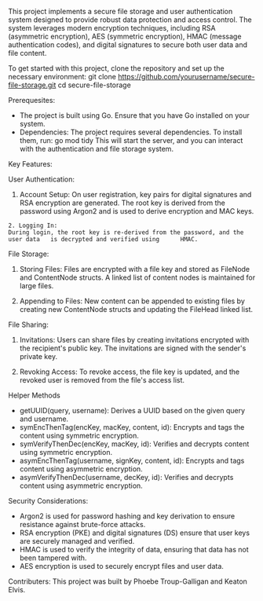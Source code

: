 This project implements a secure file storage and user authentication system designed to provide robust data protection and access control. The system leverages modern encryption techniques, including RSA (asymmetric encryption), AES (symmetric encryption), HMAC (message authentication codes), and digital signatures to secure both user data and file content.

To get started with this project, clone the repository and set up the necessary environment:
git clone https://github.com/yourusername/secure-file-storage.git
cd secure-file-storage

Prerequesites: 
- The project is built using Go. Ensure that you have Go installed on your system.
- Dependencies: The project requires several dependencies. To install them, run:
  go mod tidy
This will start the server, and you can interact with the authentication and file storage system.

Key Features: 

User Authentication: 

  1. Account Setup:
  On user registration, key pairs for digital signatures and RSA encryption are   generated. The root key is derived   from the password using Argon2 and is used   to derive encryption and MAC keys.
  
    2. Logging In:
    During login, the root key is re-derived from the password, and the user data   is decrypted and verified using      HMAC.

File Storage: 
  1. Storing Files:
  Files are encrypted with a file key and stored as FileNode and ContentNode      structs. A linked list of content nodes is maintained for large files.
  
  2. Appending to Files:
  New content can be appended to existing files by creating new ContentNode       structs and updating the FileHead    linked list.

File Sharing: 

  1. Invitations:
  Users can share files by creating invitations encrypted with the recipient's    public key. The invitations are      signed with the sender's private key.

  2. Revoking Access:
  To revoke access, the file key is updated, and the revoked user is removed      from the file's access list.

Helper Methods
- getUUID(query, username): Derives a UUID based on the given query and username.
- symEncThenTag(encKey, macKey, content, id): Encrypts and tags the content using symmetric encryption.
- symVerifyThenDec(encKey, macKey, id): Verifies and decrypts content using symmetric encryption.
- asymEncThenTag(username, signKey, content, id): Encrypts and tags content using asymmetric encryption.
- asymVerifyThenDec(username, decKey, id): Verifies and decrypts content using asymmetric encryption.

Security Considerations: 
- Argon2 is used for password hashing and key derivation to ensure resistance against brute-force attacks.
- RSA encryption (PKE) and digital signatures (DS) ensure that user keys are securely managed and verified.
- HMAC is used to verify the integrity of data, ensuring that data has not been tampered with.
- AES encryption is used to securely encrypt files and user data.

Contributers: 
This project was built by Phoebe Troup-Galligan and Keaton Elvis. 

